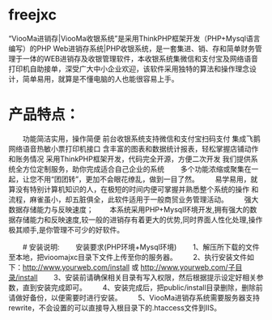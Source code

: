 # freejxc
“ViooMa进销存|ViooMa收银系统”是采用ThinkPHP框架开发（PHP+Mysql语言编写）的PHP Web进销存系统|PHP收银系统，是一套集进、销、存和简单财务管理于一体的WEB进销存及收银管理软件，本收银系统集微信和支付宝及网络语音打印机自助接单，深受广大中小企业欢迎，该软件采用独特的算法和操作理念设计，简单易用，就算是不懂电脑的人也能很容易上手。
# 产品特点：
　　功能简洁实用，操作简便 
    前台收银系统支持微信和支付宝扫码支付 
    集成飞鹅网络语音热敏小票打印机接口 
    含丰富的图表和数据统计报表，轻松掌握店铺动作和账务情况 
    采用ThinkPHP框架开发，代码完全开源，方便二次开发 
    我们提供系统全方位定制服务，助你完成适合自己企业的系统
　　多个功能浓缩或聚集在一起，让您不用“团团转”，更加不会眼花缭乱，做到一目了然。
　　易学易用，就算没有特别计算机知识的人，在极短的时间内便可掌握并熟悉整个系统的操作 和流程，麻雀虽小，却五脏俱全，此软件适用于一般商贸业务管理活动。
　　强大数据存储能力与反映速度；
　　本系统采用PHP+Mysql环境开发,拥有强大的数据存储能力和反映速度,较一般的进销存有着更大的优势,同时界面人性化处理,操作极其顺手,是你管理不可少的好软件。


　　# 安装说明:
　　安装要求(PHP环境+Mysql环境)
　　1、解压所下载的文件至本地，把vioomajxc目录下文件上传至你的服务器。
　　2、执行安装文件如下：http://www.yourweb.com/install 或 http://www.yourweb.com/子目录/install
　　3、安装前请确保相关目录有写入权限，然后根据提示设定好相关参数，直到安装完成即可。
　　4、安装完成后，把public/install目录删除，删除前请做好备份，以便需要时进行安装。
　　5、ViooMa进销存系统需要服务器支持rewrite，不会设置的可以直接导入根目录下的.htaccess文件到IIS。
